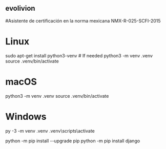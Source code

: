 ## evolivion
#Asistente de certificación en la norma mexicana NMX-R-025-SCFI-2015

# Linux
sudo apt-get install python3-venv    # If needed
python3 -m venv .venv
source .venv/bin/activate

# macOS
python3 -m venv .venv
source .venv/bin/activate

# Windows
py -3 -m venv .venv
.venv\scripts\activate

python -m pip install --upgrade pip
python -m pip install django
